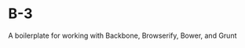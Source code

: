 B-3
=====================================

A boilerplate for working with Backbone, Browserify, Bower, and Grunt
